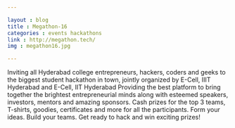 ```yaml
---

layout : blog
title : Megathon-16
categories : events hackathons
link : http://megathon.tech/
img : megathon16.jpg

---
```


 Inviting all Hyderabad college entrepreneurs, hackers, coders and geeks to the biggest student hackathon in town, jointly organized by E-Cell, IIIT Hyderabad and E-Cell, IIT Hyderabad Providing the best platform to bring together the brightest entrepreneurial minds along with esteemed speakers, investors, mentors and amazing sponsors. Cash prizes for the top 3 teams, T-shirts, goodies, certificates and more for all the participants. Form your ideas. Build your teams. Get ready to hack and win exciting prizes! 